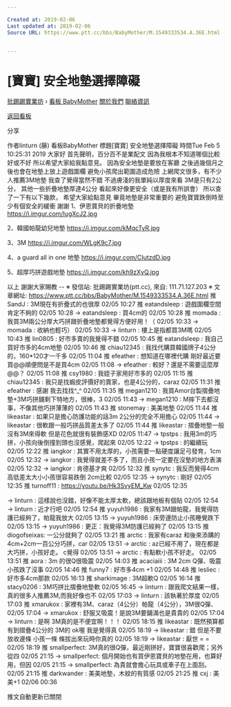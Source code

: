 ```yaml
---

Created at: 2019-02-06
Last updated at: 2019-02-06
Source URL: https://www.ptt.cc/bbs/BabyMother/M.1549333534.A.36E.html


---
```


# [寶寶] 安全地墊選擇障礙


[批踢踢實業坊](https://www.ptt.cc/bbs/) › [看板 BabyMother](https://www.ptt.cc/bbs/BabyMother/index.html) [關於我們](https://www.ptt.cc/about.html) [聯絡資訊](https://www.ptt.cc/contact.html)

[返回看板](https://www.ptt.cc/bbs/BabyMother/index.html)

分享

作者linturn (藤)
看板BabyMother
標題\[寶寶\] 安全地墊選擇障礙
時間Tue Feb 5 10:25:31 2019
大家好 首先聲明，百分百不是業配文 因為我根本不知道哪個比較好或不好 所以希望大家給我點意見。 因為安全地墊是要放在客廳 之後過幾個月之後也會在地墊上放上遊戲圍欄 避免小孩爬出範圍造成危險 上網爬文很多，有不少人推薦3M地墊 我查了覺得當然不錯 不過膚淺的我單純以厚度來看 3M是只有2公分， 其他一些折疊地墊厚達4公分 看起來好像更安全（或是我有所誤會） 所以查了一下有以下幾款， 希望大家給點意見 畢竟地墊是非常重要的 避免寶寶跌倒時至少有個安全的緩衝 謝謝 1、伊恩寶貝的折疊地墊 <https://i.imgur.com/IugXcJ2.jpg>

2、韓國帕龍幼兒地墊 <https://i.imgur.com/kMqcTyR.jpg>

3、3M <https://i.imgur.com/WLgK9c7.jpg>

4、a guard all in one 地墊 <https://i.imgur.com/CIutzdD.jpg>

5、超厚巧拼遊戲地墊 <https://i.imgur.com/kh9zXyQ.jpg>

以上 謝謝大家賜教 -- ※ 發信站: 批踢踢實業坊(ptt.cc), 來自: 111.71.127.203 ※ 文章網址: <https://www.ptt.cc/bbs/BabyMother/M.1549333534.A.36E.html>
推 SandJ : 3M現在有折疊式的也很厚 02/05 10:27
推 eatandsleep : 遊戲圍欄空間 肯定不夠的 02/05 10:28
→ eatandsleep : 買4cm的 02/05 10:28
推 momada : 我買3M兩公分厚大巧拼跟折疊地墊都覺得方便好用！（ 02/05 10:33
→ momada : 收納也輕巧） 02/05 10:33
→ linturn : 樓上是指都買3M嗎 02/05 10:43
推 lin0805 : 好市多賣的我覺得不錯 02/05 10:45
推 eatandsleep : 我自己買好市多的4cm地墊 02/05 10:46
推 chiau12345 : 我找代購買韓國牌子4公分的，160\*120才一千多 02/05 11:04
推 efeather : 想知道在哪裡代購 剛好最近要買@@順便問是不是買4cm 02/05 11:08
→ efeather : 較好？還是不需要這麼厚@@？ 02/05 11:08
推 csy1980 : 我姪子家用好市多的 02/05 11:15
推 chiau12345 : 我只是找蝦皮評價好的賣家，也是4公分的，caraz 02/05 11:31
推 efeather : 感謝 我去找找^\_^ 02/05 11:35
推 megan1210 : 我買Amor台製摺疊地墊+3M巧拼舖剩下特地方，很棒，3 02/05 11:43
→ megan1210 : M摔下去都沒事，不像其他巧拼薄薄的 02/05 11:43
推 stonemay : 美美地墊 02/05 11:44
推 likeastar : 如果只是擔心防護功能的話3m 2公分的完全不用擔心 02/05 11:44
→ likeastar : 很軟跟一般巧拼品質差太多了 02/05 11:44
推 likeastar : 摺疊地墊一般沒有3M來得軟 但是花色就很有裝飾感XD 02/05 11:47
→ tpstps : 我用3m的巧拼，小孩向後倒撞到頭也沒感覺，爬起來 02/05 12:22
→ tpstps : 的繼續玩 02/05 12:22
推 iangkor : 其實不用太厚的，小孩需要一點硬度讓足弓發育，1cm 02/05 12:32
→ iangkor : 我覺得就差不多了，而且小孩一定要在沒墊的地方表演 02/05 12:32
→ iangkor : 肯德基才爽 02/05 12:32
推 synytc : 我反而覺得4cm高低差太大小小孩很容易跌倒 2cm比較 02/05 12:35
→ synytc : 剛好 02/05 12:35
推 turnoff11 : <https://youtu.be/Hk3SvyEM_Kw> 02/05 12:35

→ linturn : 這樣說也沒錯，好像不能太厚太軟，總該跟地板有個貼 02/05 12:54
→ linturn : 近才行吧 02/05 12:54
推 yuyuh1986 : 我家有3M跟帕龍，我覺得防護已經夠了，帕龍我放大 02/05 13:15
→ yuyuh1986 : 床旁邊防止小孩睡覺跌下 02/05 13:15
→ yuyuh1986 : 更正：我覺得3M防護已經夠了 02/05 13:15
推 diogofseixas: 一公分就夠了 02/05 13:21
推 arctic : 我家有caraz 和後來添購的4cm+2cm一百公分巧拼，car 02/05 13:51
→ arctic : az已經不用了，現在都是大巧拼，小孩好走。 c覺得 02/05 13:51
→ arctic : 有點軟小孩不好走。 02/05 13:51
推 aora : 3m 的很Q很吸震 02/05 14:03
推 acaciaiii : 3M 2cm Q彈、吸震 小孩跌了沒事 02/05 14:46
推 funny7 : 好市多4cm +1 02/05 14:48
推 lesliec : 好市多4cm那款 02/05 16:13
推 sharkimage : 3M超軟Q 02/05 16:14
推 stacy0206 : 3M巧拼比摺疊地墊軟 02/05 16:45
→ linturn : 跟我爬文結果一樣，真的很多人推薦3M,而我好像也不 02/05 17:03
→ linturn : 該執著於厚度 02/05 17:03
推 xmarukox : 家裡有3M、caraz（4公分）帕龍（4公分），3M很Q彈、 02/05 17:04
→ xmarukox : 舒服又吸震！是說3M要鋪滿也是貴貴的 02/05 17:04
→ linturn : 是啊 3M真的是不便宜啊！！！ 02/05 18:15
推 likeastar : 既然預算都有到摺疊4公分的 3M的 ok喔 我是覺得真 02/05 18:19
→ likeastar : 錯 但是不要放收邊條 小孩一條 條拔出來玩時你真的 02/05 18:19
→ likeastar : 厭世 = = 02/05 18:19
推 smallperfect: 3M真的很Q彈，最近剛拼好，寶寶很喜歡爬；另外從四 02/05 21:15
→ smallperfect: 個月開始也有買伊恩寶貝的地墊在用，也算好用，但因 02/05 21:15
→ smallperfect: 為貴就會擔心玩具或車子在上面刮。 02/05 21:15
推 darkwander : 美美地墊，木紋的有質感 02/05 21:25
推 cxj : 美美+1 02/06 00:36

推文自動更新已關閉

